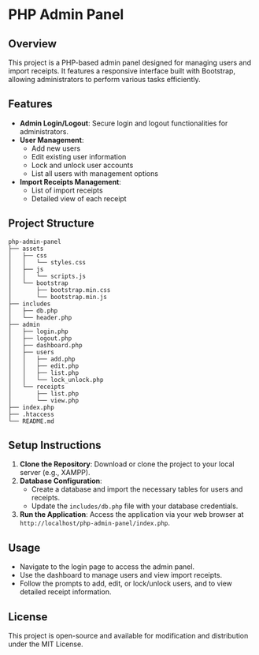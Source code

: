 # PHP Admin Panel

## Overview
This project is a PHP-based admin panel designed for managing users and import receipts. It features a responsive interface built with Bootstrap, allowing administrators to perform various tasks efficiently.

## Features
- **Admin Login/Logout**: Secure login and logout functionalities for administrators.
- **User Management**: 
  - Add new users
  - Edit existing user information
  - Lock and unlock user accounts
  - List all users with management options
- **Import Receipts Management**:
  - List of import receipts
  - Detailed view of each receipt

## Project Structure
```
php-admin-panel
├── assets
│   ├── css
│   │   └── styles.css
│   ├── js
│   │   └── scripts.js
│   └── bootstrap
│       ├── bootstrap.min.css
│       └── bootstrap.min.js
├── includes
│   ├── db.php
│   └── header.php
├── admin
│   ├── login.php
│   ├── logout.php
│   ├── dashboard.php
│   ├── users
│   │   ├── add.php
│   │   ├── edit.php
│   │   ├── list.php
│   │   └── lock_unlock.php
│   └── receipts
│       ├── list.php
│       └── view.php
├── index.php
├── .htaccess
└── README.md
```

## Setup Instructions
1. **Clone the Repository**: Download or clone the project to your local server (e.g., XAMPP).
2. **Database Configuration**: 
   - Create a database and import the necessary tables for users and receipts.
   - Update the `includes/db.php` file with your database credentials.
3. **Run the Application**: Access the application via your web browser at `http://localhost/php-admin-panel/index.php`.

## Usage
- Navigate to the login page to access the admin panel.
- Use the dashboard to manage users and view import receipts.
- Follow the prompts to add, edit, or lock/unlock users, and to view detailed receipt information.

## License
This project is open-source and available for modification and distribution under the MIT License.